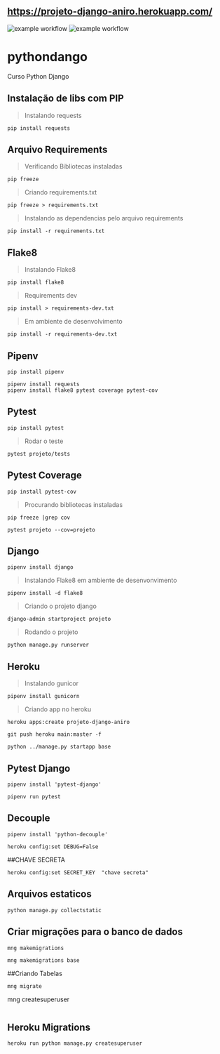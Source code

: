 
## https://projeto-django-aniro.herokuapp.com/
![example workflow](https://github.com/Aniro-Montenegro/pythondango/actions/workflows/test.yml/badge.svg)
![example workflow](https://github.com/Aniro-Montenegro/pythondango/actions/workflows/django_ci.yml/badge.svg)


# pythondango
Curso Python Django


## Instalação de libs com PIP

> Instalando requests
````commandline
pip install requests
````


## Arquivo Requirements
>Verificando Bibliotecas instaladas
````commandline
pip freeze
````
>Criando requirements.txt

````commandline
pip freeze > requirements.txt
````

>Instalando as dependencias pelo arquivo requirements
````commandline
pip install -r requirements.txt
````

## Flake8

>Instalando Flake8
````commandline
pip install flake8
````

>Requirements  dev
 ````commandline
pip install > requirements-dev.txt 
````

> Em ambiente de desenvolvimento
````commandline
pip install -r requirements-dev.txt
````
## Pipenv

````commandline
pip install pipenv
````

````commandline
pipenv install requests
pipenv install flake8 pytest coverage pytest-cov
````

## Pytest
````commandline
pip install pytest
````

>Rodar o teste
````commandline
pytest projeto/tests
````

## Pytest Coverage
````commandline
pip install pytest-cov
````

> Procurando bibliotecas instaladas
````commandline
pip freeze |grep cov
````

````commandline
pytest projeto --cov=projeto
````


## Django

````commandline
pipenv install django
````
> Instalando Flake8 em ambiente de desenvonvimento
````commandline
pipenv install -d flake8
````
> Criando o projeto django
````commandline
django-admin startproject projeto
````
> Rodando o projeto
````commandline
python manage.py runserver
````

## Heroku

> Instalando gunicor
````commandline
pipenv install gunicorn
````

> Criando app no heroku
````commandline
heroku apps:create projeto-django-aniro
````

````commandline
git push heroku main:master -f
````

````commandline
python ../manage.py startapp base
````

## Pytest Django

````commandline
pipenv install 'pytest-django'
````

````commandline
pipenv run pytest
````
## Decouple
````commandline
pipenv install 'python-decouple'
````

````commandline
heroku config:set DEBUG=False
````

##CHAVE SECRETA 

````commandline
heroku config:set SECRET_KEY  "chave secreta"
````

## Arquivos estaticos

````commandline
python manage.py collectstatic
````

## Criar migrações para o banco de dados
````commandline
mng makemigrations
````

````commandline
mng makemigrations base
````

##Criando Tabelas
````commandline
mng migrate
````
mng createsuperuser
````commandline

````
## Heroku Migrations
````commandline
heroku run python manage.py createsuperuser
````